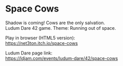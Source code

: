 # Space Cows

Shadow is coming! Cows are the only salvation.  
Ludum Dare 42 game. Theme: Running out of space.  

Play in browser (HTML5 version):  
https://net3ton.itch.io/space-cows

Ludum Dare page link:  
https://ldjam.com/events/ludum-dare/42/space-cows
